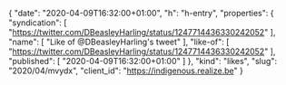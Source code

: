 {
  "date": "2020-04-09T16:32:00+01:00",
  "h": "h-entry",
  "properties": {
    "syndication": [
      "https://twitter.com/DBeasleyHarling/status/1247714436330242052"
    ],
    "name": [
      "Like of @DBeasleyHarling's tweet"
    ],
    "like-of": [
      "https://twitter.com/DBeasleyHarling/status/1247714436330242052"
    ],
    "published": [
      "2020-04-09T16:32:00+01:00"
    ]
  },
  "kind": "likes",
  "slug": "2020/04/mvydx",
  "client_id": "https://indigenous.realize.be"
}
